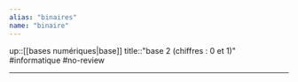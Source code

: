 ```yaml
---
alias: "binaires"
name: "binaire"
---
```

up::[[bases numériques|base]]
title::"base 2 (chiffres : $0$ et $1$)"
#informatique #no-review 

---
